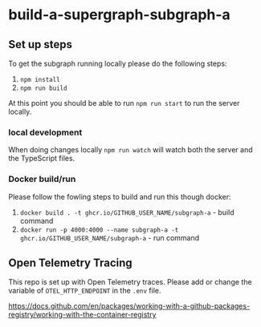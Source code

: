 # build-a-supergraph-subgraph-a

## Set up steps

To get the subgraph running locally please do the following steps:

1. `npm install`
2. `npm run build`

At this point you should be able to run `npm run start` to run the server locally.

### local development

When doing changes locally `npm run watch` will watch both the server and the TypeScript files.

### Docker build/run

Please follow the fowling steps to build and run this though docker:

1. `docker build . -t ghcr.io/GITHUB_USER_NAME/subgraph-a` - build command
2. `docker run -p 4000:4000 --name subgraph-a -t ghcr.io/GITHUB_USER_NAME/subgraph-a` - run command

## Open Telemetry Tracing

This repo is set up with Open Telemetry traces. Please add or change the variable of `OTEL_HTTP_ENDPOINT` in the `.env` file.

https://docs.github.com/en/packages/working-with-a-github-packages-registry/working-with-the-container-registry
